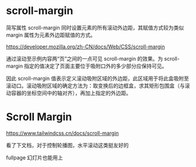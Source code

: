 # scroll-margin

简写属性 scroll-margin 同时设置元素的所有滚动外边距，其赋值方式较为类似 margin 属性为元素外边距赋值的方式。

<https://developer.mozilla.org/zh-CN/docs/Web/CSS/scroll-margin>

通过滚动至示例内容两“页”之间的一点可见 scroll-margin 的效果。为 scroll-margin 指定的值决定了页面主要位于吸附口外的多少部分应保持可见。

因此 scroll-margin 值表示定义滚动吸附区域的外边距，此区域用于将此盒吸附至滚动口。滚动吸附区域的确定方法为：取变换后的边框盒，求其矩形包围盒（与滚动容器的坐标空间中的轴对齐），再加上指定的外边距。

# Scroll Margin

<https://www.tailwindcss.cn/docs/scroll-margin>

看了下文档，对于控制轮播图，水平滚动这类挺友好的

fullpage 幻灯片也能用上
